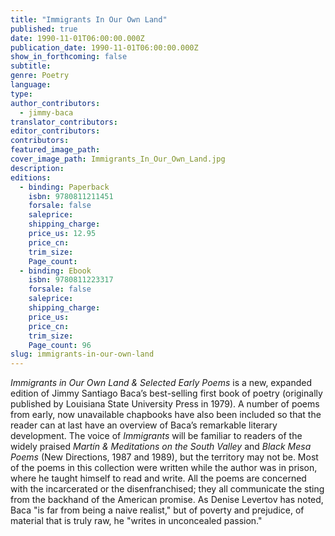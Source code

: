 ```yaml
---
title: "Immigrants In Our Own Land"
published: true
date: 1990-11-01T06:00:00.000Z
publication_date: 1990-11-01T06:00:00.000Z
show_in_forthcoming: false
subtitle:
genre: Poetry
language:
type:
author_contributors:
  - jimmy-baca
translator_contributors:
editor_contributors:
contributors:
featured_image_path:
cover_image_path: Immigrants_In_Our_Own_Land.jpg
description:
editions:
  - binding: Paperback
    isbn: 9780811211451
    forsale: false
    saleprice:
    shipping_charge:
    price_us: 12.95
    price_cn:
    trim_size:
    Page_count:
  - binding: Ebook
    isbn: 9780811223317
    forsale: false
    saleprice:
    shipping_charge:
    price_us:
    price_cn:
    trim_size:
    Page_count: 96
slug: immigrants-in-our-own-land
---
```


_Immigrants in Our Own Land & Selected Early Poems_ is a new, expanded edition of Jimmy Santiago Baca’s best-selling first book of poetry (originally published by Louisiana State University Press in 1979). A number of poems from early, now unavailable chapbooks have also been included so that the reader can at last have an overview of Baca’s remarkable literary development. The voice of _Immigrants_ will be familiar to readers of the widely praised _Martín & Meditations on the South Valley_ and _Black Mesa Poems_ (New Directions, 1987 and 1989), but the territory may not be. Most of the poems in this collection were written while the author was in prison, where he taught himself to read and write. All the poems are concerned with the incarcerated or the disenfranchised; they all communicate the sting from the backhand of the American promise. As Denise Levertov has noted, Baca "is far from being a naive realist," but of poverty and prejudice, of material that is truly raw, he "writes in unconcealed passion."

